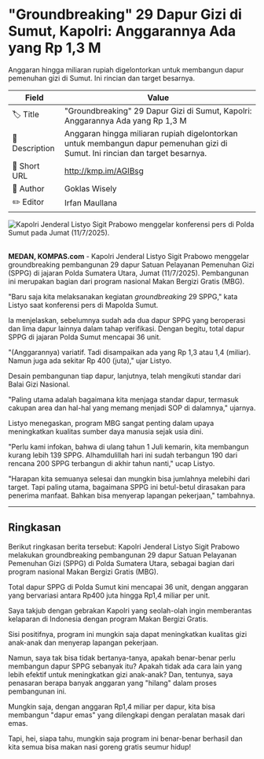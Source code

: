 # "Groundbreaking" 29 Dapur Gizi di Sumut, Kapolri: Anggarannya Ada yang Rp 1,3 M

Anggaran hingga miliaran rupiah digelontorkan untuk membangun dapur pemenuhan gizi di Sumut. Ini rincian dan target besarnya.

| Field         | Value                                                       |
|---------------|-------------------------------------------------------------|
| 🏷️ Title       | "Groundbreaking" 29 Dapur Gizi di Sumut, Kapolri: Anggarannya Ada yang Rp 1,3 M |
| 📝 Description | Anggaran hingga miliaran rupiah digelontorkan untuk membangun dapur pemenuhan gizi di Sumut. Ini rincian dan target besarnya. |
| 🔗 Short URL   | http://kmp.im/AGIBsg |
| 👤 Author      | Goklas Wisely  |
| ✏️ Editor      | Irfan Maullana |

![Kapolri Jenderal Listyo Sigit Prabowo menggelar konferensi pers di Polda Sumut pada Jumat (11/7/2025). ](https://asset.kompas.com/crops/kXKMqtJi7e2K2r1ow5CLRmbUcB8=/0x0:0x0/750x500/data/photo/2025/07/11/68711c8c2608e.jpg)

\
**MEDAN, KOMPAS.com** - Kapolri Jenderal Listyo Sigit Prabowo menggelar groundbreaking pembangunan 29 dapur Satuan Pelayanan Pemenuhan Gizi (SPPG) di jajaran Polda Sumatera Utara, Jumat (11/7/2025). Pembangunan ini merupakan bagian dari program nasional Makan Bergizi Gratis (MBG).

\"Baru saja kita melaksanakan kegiatan *groundbreaking* 29 SPPG,\" kata Listyo saat konferensi pers di Mapolda Sumut.

Ia menjelaskan, sebelumnya sudah ada dua dapur SPPG yang beroperasi dan lima dapur lainnya dalam tahap verifikasi. Dengan begitu, total dapur SPPG di jajaran Polda Sumut mencapai 36 unit.

\"(Anggarannya) variatif. Tadi disampaikan ada yang Rp 1,3 atau 1,4 (miliar). Namun juga ada sekitar Rp 400 (juta),\" ujar Listyo.

Desain pembangunan tiap dapur, lanjutnya, telah mengikuti standar dari Balai Gizi Nasional.

\"Paling utama adalah bagaimana kita menjaga standar dapur, termasuk cakupan area dan hal-hal yang memang menjadi SOP di dalamnya,\" ujarnya.

Listyo menegaskan, program MBG sangat penting dalam upaya meningkatkan kualitas sumber daya manusia sejak usia dini.

\"Perlu kami infokan, bahwa di ulang tahun 1 Juli kemarin, kita membangun kurang lebih 139 SPPG. Alhamdulillah hari ini sudah terbangun 190 dari rencana 200 SPPG terbangun di akhir tahun nanti,\" ucap Listyo.

\"Harapan kita semuanya selesai dan mungkin bisa jumlahnya melebihi dari target. Tapi paling utama, bagaimana SPPG ini betul-betul dirasakan para penerima manfaat. Bahkan bisa menyerap lapangan pekerjaan,\" tambahnya.

---
## Ringkasan

Berikut ringkasan berita tersebut: Kapolri Jenderal Listyo Sigit Prabowo melakukan groundbreaking pembangunan 29 dapur Satuan Pelayanan Pemenuhan Gizi (SPPG) di Polda Sumatera Utara, sebagai bagian dari program nasional Makan Bergizi Gratis (MBG).

 Total dapur SPPG di Polda Sumut kini mencapai 36 unit, dengan anggaran yang bervariasi antara Rp400 juta hingga Rp1,4 miliar per unit.



Saya takjub dengan gebrakan Kapolri yang seolah-olah ingin memberantas kelaparan di Indonesia dengan program Makan Bergizi Gratis.

 Sisi positifnya, program ini mungkin saja dapat meningkatkan kualitas gizi anak-anak dan menyerap lapangan pekerjaan.

 Namun, saya tak bisa tidak bertanya-tanya, apakah benar-benar perlu membangun dapur SPPG sebanyak itu? Apakah tidak ada cara lain yang lebih efektif untuk meningkatkan gizi anak-anak? Dan, tentunya, saya penasaran berapa banyak anggaran yang "hilang" dalam proses pembangunan ini.

 Mungkin saja, dengan anggaran Rp1,4 miliar per dapur, kita bisa membangun "dapur emas" yang dilengkapi dengan peralatan masak dari emas.

 Tapi, hei, siapa tahu, mungkin saja program ini benar-benar berhasil dan kita semua bisa makan nasi goreng gratis seumur hidup!
